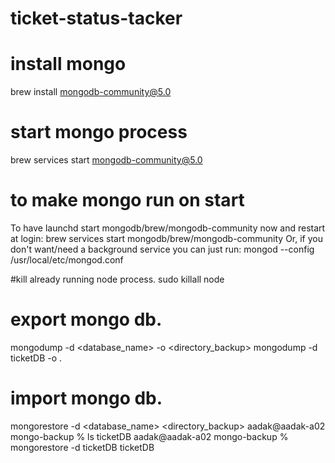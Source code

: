 # ticket-status-tacker
# install mongo
brew install mongodb-community@5.0
# start mongo process
 brew services start mongodb-community@5.0

# to make mongo run on start
To have launchd start mongodb/brew/mongodb-community now and restart at login:
  brew services start mongodb/brew/mongodb-community
Or, if you don't want/need a background service you can just run:
  mongod --config /usr/local/etc/mongod.conf

#kill already running node process.
sudo killall node 

# export mongo db.
mongodump -d <database_name> -o <directory_backup>
mongodump -d ticketDB -o .

# import mongo db.
mongorestore -d <database_name> <directory_backup>
aadak@aadak-a02 mongo-backup % ls
ticketDB
aadak@aadak-a02 mongo-backup % mongorestore -d ticketDB ticketDB
